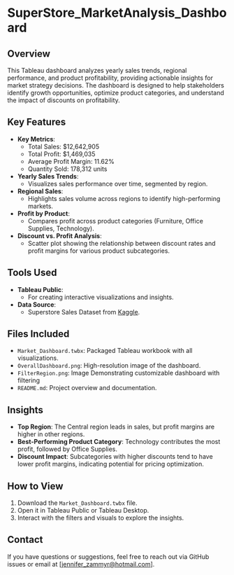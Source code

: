 # SuperStore_MarketAnalysis_Dashboard
## Overview
This Tableau dashboard analyzes yearly sales trends, regional performance, and product profitability, providing actionable insights for market strategy decisions. The dashboard is designed to help stakeholders identify growth opportunities, optimize product categories, and understand the impact of discounts on profitability.

## Key Features
- **Key Metrics**:
  - Total Sales: $12,642,905
  - Total Profit: $1,469,035
  - Average Profit Margin: 11.62%
  - Quantity Sold: 178,312 units
- **Yearly Sales Trends**:
  - Visualizes sales performance over time, segmented by region.
- **Regional Sales**:
  - Highlights sales volume across regions to identify high-performing markets.
- **Profit by Product**:
  - Compares profit across product categories (Furniture, Office Supplies, Technology).
- **Discount vs. Profit Analysis**:
  - Scatter plot showing the relationship between discount rates and profit margins for various product subcategories.

## Tools Used
- **Tableau Public**:
  - For creating interactive visualizations and insights.
- **Data Source**:
  - Superstore Sales Dataset from [Kaggle](https://www.kaggle.com/datasets/laibaanwer/superstore-sales-dataset?resource=download).

## Files Included
- `Market_Dashboard.twbx`: Packaged Tableau workbook with all visualizations.
- `OverallDashboard.png`: High-resolution image of the dashboard.
- `FilterRegion.png`: Image Demonstrating customizable dashboard with filtering
- `README.md`: Project overview and documentation.

## Insights
- **Top Region**: The Central region leads in sales, but profit margins are higher in other regions.
- **Best-Performing Product Category**: Technology contributes the most profit, followed by Office Supplies.
- **Discount Impact**: Subcategories with higher discounts tend to have lower profit margins, indicating potential for pricing optimization.

## How to View
1. Download the `Market_Dashboard.twbx` file.
2. Open it in Tableau Public or Tableau Desktop.
3. Interact with the filters and visuals to explore the insights.

## Contact
If you have questions or suggestions, feel free to reach out via GitHub issues or email at [jennifer_zammyr@hotmail.com].
